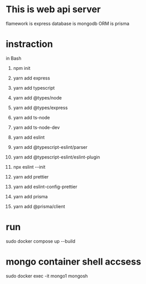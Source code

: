 # This is web api server
 flamework is express
 database is mongodb
 ORM is prisma

# instraction
in Bash
 1. npm init
 2. yarn add express
 3. yarn add typescript
 4. yarn add @types/node
 5. yarn add @types/express
 6. yarn add ts-node
 7. yarn add ts-node-dev

 8. yarn add eslint
 9. yarn add @typescript-eslint/parser
 10. yarn add @typescript-eslint/eslint-plugin
 11. npx eslint --init
 12. yarn add prettier
 13. yarn add eslint-config-prettier

 14. yarn add prisma
 15. yarn add @prisma/client


# run
 sudo docker compose up --build

# mongo container shell accsess
 sudo docker exec -it mongo1 mongosh

 